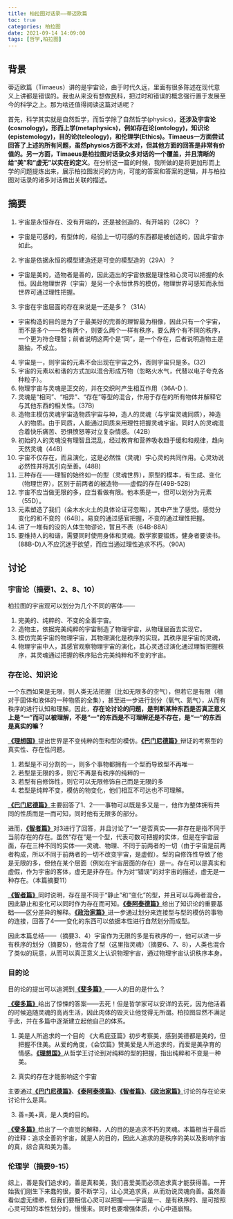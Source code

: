 ```yaml
---
title: 柏拉图对话录——蒂迈欧篇
toc: true
categories: 柏拉图
date: 2021-09-14 14:09:00
tags: [哲学,柏拉图]
---
```


## 背景
蒂迈欧篇（Timaeus）讲的是宇宙论，由于时代久远，里面有很多陈述在现代意义上讲都是错误的。我也从来没有想做民科，把过时和错误的概念强行置于发展至今的科学之上。那为啥还值得阅读这篇对话呢？

首先，科学其实就是自然哲学，而哲学除了自然哲学(physics)，**还涉及宇宙论(cosmology)，形而上学(metaphysics)，例如存在论(ontology)，知识论(epistemology)，目的论(teleology)，和伦理学(Ethics)。Timaeus一方面尝试回答了上述的所有问题，**虽然physics方面不太对，但其他方面的回答是非常有价值的。另一方面，Timaeus是柏拉图对话录众多对话的一个覆盖，并且清晰的给**“美”和“虚无”以实在的定义**。在分析这一篇的时候，我所做的是将更加形而上学的问题提炼出来，展示柏拉图发问的方向，可能的答案和答案的逻辑，并与柏拉图对话录的诸多对话做出关联的描述。

## 摘要

1. 宇宙是永恒存在、没有开端的，还是被创造的、有开端的（28C）？
- 宇宙是可感的，有型体的，经验上一切可感的东西都是被创造的，因此宇宙亦如此。
2. 宇宙是依据永恒的模型建造还是可变的模型造的（29A）？
- 宇宙是美的，造物者是善的，因此造出的宇宙依据是理性和心灵可以把握的永恒。因此物理世界（宇宙）是另一个永恒世界的模仿，物理世界可感知而永恒世界可通过理性把握。
3. 宇宙在宇宙层面的存在来说是一还是多？（31A）
- 宇宙构造的目的是为了于最美好的完善的理智最为相像，因此只有一个宇宙，而不是多个——若有两个，则要么两个一样有秩序，要么两个有不同的秩序，一个更为符合理智；前者说明这两个是“同”，是一个存在，后者说明造物主是脑抽，不成立。
4. 宇宙是一，则宇宙的元素不会出现在宇宙之外，否则宇宙只是多。(32)
5. 宇宙的元素以和谐的方式加以混合形成万物（忽略火水气，代替以电子夸克各种粒子）。
6. 物理宇宙与灵魂是正交的，并在交织时产生相互作用（36A-D ).
7. 灵魂是“相同”、“相异”、“存在”等型的混合，作用于存在的所有物体并解释它与其他东西的相关性。(37B)
8. 造物主模仿灵魂宇宙造物质宇宙与神，造人的灵魂（与宇宙灵魂同质），神造人的物质。由于同质，人能通过同质来用理性把握灵魂宇宙。同时人的灵魂混合着快乐痛苦、恐惧愤怒等对立复杂情感。（42B）
9. 初始的人的灵魂没有理智且混乱，经过教育和营养吸收趋于缓和和规律，趋向天然灵魂（44B)
10. 宇宙不仅存在，而且演化，这是必然性（灵魂）宇心灵的共同作用。心灵劝说必然性并将其引向至善。(48B)
11. 三种存在——理智的始终如一的型（灵魂世界），原型的模本，有生成、变化（物理世界），区别于前两者的被造物——虚假的存在(49B-52B)
12. 宇宙不应当做无限的多，应当看做有限。他本质是一，但可以划分为元素（55D）。
13. 元素塑造了我们（金木水火土的具体论证可忽略），其中产生了感觉。感觉分变化的和不变的（64B）。易变的通过感官把握，不变的通过理性把握。
14. 讲了一堆有的没的人体生物谬论，暂且不表（64B-88A）
15. 要维持人的和谐，需要同时使用身体和灵魂。数学家要锻炼，健身者要读书。(88B-D)人不应沉迷于欲望，而应当通过理性追求不朽。（90A)

## 讨论
### 宇宙论（摘要1、2、8、10）

柏拉图的宇宙观可以划分为几个不同的客体——

1. 完美的、纯粹的、不变的全善宇宙。
2. 造物主，依据完美纯粹的宇宙制造了物理宇宙，从物理层面去实现它。
3. 模仿完美宇宙的物理宇宙，其物理演化是秩序的实现，其秩序是宇宙的灵魂，
4. 物理宇宙中人，其感官观察物理宇宙的演化，其心灵透过演化通过理智把握秩序，其灵魂通过把握的秩序贴合完美纯粹和不变的宇宙。

### 存在论、知识论

一个东西如果是无限，则人类无法把握（比如无限多的空气），但若它是有限（相对于固体和液体的一种物质的全集），甚至进一步进行划分（氧气、氮气），从而有秩序的进行认知和理解。因此，**存在论讨论的问题，是判断某种东西是否真正意义上是“一”而可以被理解，不是“一”的东西是不可理解还是不存在，是“一”的东西是真实的嘛？**

[**《理想国》**](/2021/08/15/柏拉图/柏拉图对话录——理想国摘要/)提出世界是不变纯粹的型和型的模仿。[**《巴门尼德篇》**](/2021/08/23/柏拉图/柏拉图对话录——巴门尼德篇/)辩证的考察型的真实性、存在性问题。
1. 若型是不可分割的一，则多个事物都拥有一个型而导致型不再唯一
2. 若型是无限的多，则它不再是有秩序的纯粹的一
3. 若型有自修饰性，则它可以无限修饰自己而是无限的多
4. 若型是纯粹不变，模仿的物变化，他们相互不可达也不可理解。

[**《巴门尼德篇》**](/2021/08/23/柏拉图/柏拉图对话录——巴门尼德篇/)主要回答了1、2——事物可以既是多又是一，他作为整体拥有共同的性质而是一而可知，同时他有无限多的部分。

进而，[**《智者篇》**](/2021/09/04/柏拉图/柏拉图对话录——智者篇/)对3进行了回答，并且讨论了“一”是否真实——非存在是指不同于当前存在的存在。虽然“存在”是一个型，代表可数可把握的实体，但是在宇宙层面，存在三种不同的实体——灵魂、物理、不同于前两者的一切（由于宇宙是前两者构成，所以不同于前两者的一切不改变宇宙，是虚假）。型的自修饰性导致了他是无限的多，但他在某个层面（例如在宇宙层面的存在）是一。存在可以是真实和虚假，作为宇宙的客体，虚无是非存在。作为对“错误”的对宇宙的描述，虚无是一种存在。（本篇摘要11）

[**《智者篇》**](/2021/09/04/柏拉图/柏拉图对话录——智者篇/)同时说明，存在是不同于“静止”和“变化”的型，并且可以与两者混合，因此静止和变化可以同时作为存在而可知。[**《泰阿泰德篇》**](/2021/08/21/柏拉图/柏拉图对话录——泰阿泰德篇/)给出了知识论的重要基础——区分差异的解释。[**《政治家篇》**](/2021/09/06/柏拉图/柏拉图对话录——政治家篇/)进一步通过划分来连接型与型的模仿的事物的连接，回答了4——变化的东西可以依据本性进行自然划分而成型。

因此本篇总结——（摘要3、4）宇宙作为无限的多是有秩序的一，他可以进一步有秩序的划分（摘要5），他混合了型（这里指灵魂）（摘要6、7、8），人类也混合了类似的玩意，从而可以真正意义上认识物理宇宙，通过物理宇宙认识秩序本身。

### 目的论

目的论的提出可以追溯到[**《斐多篇》**](/2021/05/16/柏拉图/柏拉图对话录——斐多篇/)——人的目的是什么？

[**《斐多篇》**](/2021/05/16/柏拉图/柏拉图对话录——斐多篇/)给出了惊悚的答案——去死！但是哲学家可以安详的去死，因为他活着的时候追随灵魂的高尚生活，因此肉体的毁灭让他觉得无所谓。柏拉图显然不满足于此，并在多篇中逐渐建立起他自己的体系。

1. 美是人所追求的一个目的
《大希庇亚篇》初步考察美，感到美德都是美的，但把握不住美。从爱的角度，《会饮篇》赞美爱是人所追求的，而爱是美孕育的情感。[**《理想国》**](/2021/08/15/柏拉图/柏拉图对话录——理想国摘要/)从哲学王讨论到对纯粹的型的把握，指出纯粹和不变是一种美。

2. 真实的存在才能影响这个宇宙

主要通过[**《巴门尼德篇》**](/2021/08/23/柏拉图/柏拉图对话录——巴门尼德篇/)、[**《泰阿泰德篇》**](/2021/08/21/柏拉图/柏拉图对话录——泰阿泰德篇/)、[**《智者篇》**](/2021/09/04/柏拉图/柏拉图对话录——智者篇/)、[**《政治家篇》**](/2021/09/06/柏拉图/柏拉图对话录——政治家篇/)讨论的存在论来讨论什么是真。

3. 善=美+真，是人类的目的。

[**《斐多篇》**](/2021/05/16/柏拉图/柏拉图对话录——斐多篇/)给出了一个直觉的解释，人的目的是追求不朽的灵魂。本篇相当于最后的诠释：追求全善的宇宙，就是人的目的，因此人追求的是秩序的美以及影响宇宙的真，综合真和美为善。

### 伦理学（摘要9-15）

综上，善是我们追求的，善是真和美，我们喜爱美而必须追求真才能获得善。一开始我们刚生下来蠢的很，要不断学习，让心灵追求真，从而劝说灵魂向善。虽然善看似虚无缥缈，但我们要相信心灵可以把握——宇宙是一、是有秩序的、是可按照心灵可知的本性划分的，慢慢来。同时也要增强体质，小心中道崩殂。